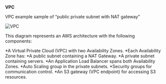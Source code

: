**VPC**

VPC example sample of “public private subnet with NAT gateway”

![VPC](https://github.com/user-attachments/assets/2ae1c5d7-474d-427d-9590-75989cf0fd3c)

This diagram represents an AWS architecture with the following components:

*A Virtual Private Cloud (VPC) with two Availability Zones.
*Each Availability Zone has:
*A public subnet containing a NAT Gateway.
*A private subnet containing servers.
*An Application Load Balancer spans both Availability Zones.
*Auto Scaling group in the private subnets.
*Security groups for communication control.
*An S3 gateway (VPC endpoint) for accessing S3 resources.
